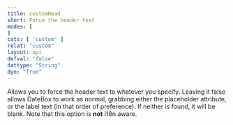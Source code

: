 ```yaml
---
title: customHead
short: Force the header text
modes: [
]
cats: [ 'custom' ]
relat: "custom"
layout: api
defval: "false"
dattype: "String"
dyn: "True"
---
```


Allows you to force the header text to whatever you specify.  Leaving it false 
allows DateBox to work as normal, grabbing either the placeholder attribute, or 
the label text (in that order of preference).  If neither is found, it will be 
blank. Note that this option is **not** i18n aware.
